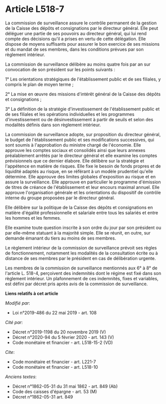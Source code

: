 # Article L518-7

La commission de surveillance assure le contrôle permanent de la gestion de la Caisse des dépôts et consignations par le
directeur général. Elle peut déléguer une partie de ses pouvoirs au directeur général, qui lui rend compte des décisions
qu'il a prises en vertu de cette délégation. Elle dispose de moyens suffisants pour assurer le bon exercice de ses missions
et du mandat de ses membres, dans les conditions prévues par son règlement intérieur.

La commission de surveillance délibère au moins quatre fois par an sur convocation de son président sur les points suivants :

1° Les orientations stratégiques de l'établissement public et de ses filiales, y compris le plan de moyen terme ;

2° La mise en œuvre des missions d'intérêt général de la Caisse des dépôts et consignations ;

3° La définition de la stratégie d'investissement de l'établissement public et de ses filiales et les opérations
individuelles et les programmes d'investissement ou de désinvestissement à partir de seuils et selon des modalités définis
dans son règlement intérieur.

La commission de surveillance adopte, sur proposition du directeur général, le budget de l'établissement public et ses
modifications successives, qui sont soumis à l'approbation du ministre chargé de l'économie. Elle approuve les comptes
sociaux et consolidés ainsi que leurs annexes préalablement arrêtés par le directeur général et elle examine les comptes
prévisionnels que ce dernier élabore. Elle délibère sur la stratégie et l'appétence en matière de risques. Elle fixe le
besoin de fonds propres et de liquidité adaptés au risque, en se référant à un modèle prudentiel qu'elle détermine. Elle
approuve des limites globales d'exposition au risque et en assure la surveillance. Elle approuve en particulier le programme
d'émission de titres de créance de l'établissement et leur encours maximal annuel. Elle approuve l'organisation générale et
les orientations du dispositif de contrôle interne du groupe proposées par le directeur général.

Elle délibère sur la politique de la Caisse des dépôts et consignations en matière d'égalité professionnelle et salariale
entre tous les salariés et entre les hommes et les femmes.

Elle examine toute question inscrite à son ordre du jour par son président ou par elle-même statuant à la majorité simple.
Elle se réunit, en outre, sur demande émanant du tiers au moins de ses membres.

Le règlement intérieur de la commission de surveillance prévoit ses règles de fonctionnement, notamment les modalités de la
consultation écrite ou à distance de ses membres par le président en cas de délibération urgente.

Les membres de la commission de surveillance mentionnés aux 6° à 8° de l'article L. 518-4, perçoivent des indemnités dont le
régime est fixé dans son règlement intérieur. Un plafonnement de ces indemnités, fixes et variables, est défini par décret
pris après avis de la commission de surveillance.

**Liens relatifs à cet article**

_Modifié par_:

  - Loi n°2019-486 du 22 mai 2019 - art. 108

_Cité par_:

  - Décret n°2019-1198 du 20 novembre 2019 (V)
  - Décret n°2020-94 du 5 février 2020 - art. 143 (V)
  - Code monétaire et financier - art. L518-15-2 (VD)

_Cite_:

  - Code monétaire et financier - art. L221-7
  - Code monétaire et financier - art. L518-10

_Anciens textes_:

  - Décret n°1862-05-31 du 31 mai 1862 - art. 849 (Ab)
  - Code des caisses d'épargne - art. 53 (M)
  - Décret n°1862-05-31 art. 849

